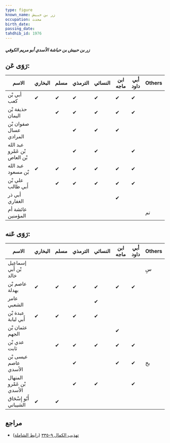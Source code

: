 ```yaml
---
type: figure
known_name: زر بن حبيش
occupation: محدث
birth_date:
passing_date:
tahdhib_id: 1976
---
```

##### زر بن حبيش بن حباشة الأسدي أبو مريم الكوفي

## رَوَى عَن:
| الاسم                         | البخاري | مسلم | الترمذي | النسائي | ابن ماجه | أبي داود | Others |
| ----------------------------- | ------- | ---- | ------- | ------- | -------- | -------- | ------ |
| أبي بْن كعب                   | ✔       | ✔    | ✔       | ✔       | ✔        | ✔        |        |
| حذيفة بْن اليمان              |         | ✔    | ✔       | ✔       | ✔        | ✔        |        |
| صفوان بْن عسال المرادي        |         |      | ✔       | ✔       | ✔        |          |        |
| عبد الله بْن عَمْرو بْن العاص |         |      | ✔       | ✔       |          | ✔        |        |
| عبد الله بْن مسعود            | ✔       | ✔    | ✔       | ✔       | ✔        | ✔        |        |
| علي بْن أَبي طالب             |         | ✔    | ✔       | ✔       | ✔        | ✔        |        |
| أبي ذر الغفاري                |         |      |         |         | ✔        |          |        |
| عائشة أم المؤمنين             |         |      |         |         |          |          | تم     |
## رَوَى عَنه:
| الاسم                     | البخاري | مسلم | الترمذي | النسائي | ابن ماجه | أبي داود | Others |
| ------------------------- | ------- | ---- | ------- | ------- | -------- | -------- | ------ |
| إسماعيل بْن أَبي خالد     |         |      |         |         |          |          | سِ     |
| عاصم بْن بهدلة            | ✔       | ✔    | ✔       | ✔       | ✔        | ✔        |        |
| عامر الشعبي               |         |      |         | ✔       |          |          |        |
| عبدة بْن أَبي لبابة       | ✔       | ✔    | ✔       | ✔       |          |          |        |
| عثمان بْن الجهم           |         |      |         |         | ✔        |          |        |
| عدي بْن ثابت              |         | ✔    | ✔       | ✔       | ✔        | ✔        |        |
| عيسى بْن عاصم الأسدي      |         |      | ✔       |         | ✔        | ✔        | بخ     |
| المنهال بْن عَمْرو الأسدي |         |      | ✔       | ✔       |          | ✔        |        |
| أَبُو إِسْحَاق الشيباني   | ✔       | ✔    |         |         |          |          |        |
## مراجع
- [تهذيب الكمال ٩-٣٣٥](obsidian://open?vault=Tahdhib-al-Kamal&file=Figures/١٩٧٦-زر%20بن%20حبيش%20بن%20حباشة%20الأسدي%20أبو%20مريم%20الكوفي) ([رابط الشاملة](https://shamela.ws/book/3722/4575))